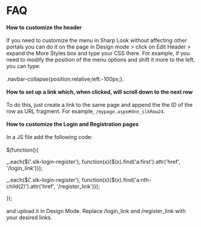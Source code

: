 # FAQ

**How to customize the header**
<br />
<br />
If you need to customize the menu in Sharp Look without affecting other portals you can do it on the page in Design mode > click on Edit Header > expand the More Styles box and type your CSS there. For example, if you need to modify the position of the menu options and shift it more to the left, you can type:
<br />
<br />
.navbar-collapse{position:relative;left:-100px;}.
<br />
<br />
**How to set up a link which, when clicked, will scroll down to the next row**
<br />
<br />
To do this, just create a link to the same page and append the the ID of the row as URL fragment. For example, ```/mypage.aspx#dnn_slkRow24```.
<br />
<br />
**How to customize the Login and Registration pages**
<br />
<br />
In a JS file add the following code:
<br />
<br />
$(function(){

_.each($('.slk-login-register'), function(x){$(x).find('a:first').attr('href', '/login_link')});

_.each($('.slk-login-register'), function(x){$(x).find('a:nth-child(2)').attr('href', '/register_link')});

});
<br />
<br />
and upload it in Design Mode. Replace /login_link and /register_link with your desired links.
